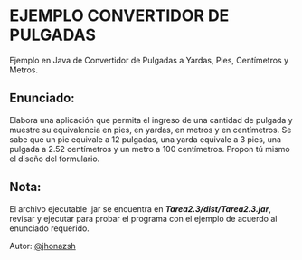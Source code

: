 EJEMPLO CONVERTIDOR DE PULGADAS
===============================
Ejemplo en Java de Convertidor de Pulgadas a Yardas, Pies, Centímetros y Metros.

**Enunciado:**
--------------
Elabora una aplicación que permita el ingreso de una cantidad de pulgada y muestre su equivalencia en pies, en yardas, en metros y en centímetros. Se sabe que un pie equivale a 12 pulgadas, una yarda equivale a 3 pies, una pulgada  a 2.52  centímetros y un  metro a  100  centímetros. Propon tú mismo el diseño del formulario.

**Nota:**
---------
El archivo ejecutable .jar se encuentra en ***Tarea2.3/dist/Tarea2.3.jar***, revisar y ejecutar para probar el programa con el ejemplo de acuerdo al enunciado requerido.

Autor: [@jhonazsh](https://github.com/jhonazsh17)
